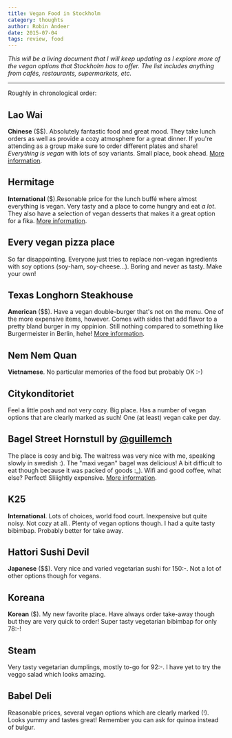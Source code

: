 ```yaml
---
title: Vegan Food in Stockholm
category: thoughts
author: Robin Andeer
date: 2015-07-04
tags: review, food
---
```


_This will be a living document that I will keep updating as I explore more of the vegan options that Stockholm has to offer. The list includes anything from cafés, restaurants, supermarkets, etc._

----------------------

Roughly in chronological order:

## Lao Wai
**Chinese** ($$). Absolutely fantastic food and great mood. They take lunch orders as well as provide a cozy atmosphere for a great dinner. If you're attending as a group make sure to order different plates and share! *Everything is vegan* with lots of soy variants. Small place, book ahead. [More information](http://www.laowai.se/).

## Hermitage
**International** ($).Resonable price for the lunch buffé where almost everything is vegan. Very tasty and a place to come hungry and eat *a lot*. They also have a selection of vegan desserts that makes it a great option for a fika. [More information](http://gastrogate.com/restaurang/hermitage/).

## Every vegan pizza place
So far disappointing. Everyone just tries to replace non-vegan ingredients with soy options (soy-ham, soy-cheese...). Boring and never as tasty. Make your own!

## Texas Longhorn Steakhouse
**American** ($$). Have a vegan double-burger that's not on the menu. One of the more expensive items, however. Comes with sides that add flavor to a pretty bland burger in my oppinion. Still nothing compared to something like Burgermeister in Berlin, hehe! [More information](http://www.texaslonghorn.se/restaurant/hornstull/).

## Nem Nem Quan
**Vietnamese**. No particular memories of the food but probably OK :-)

## Citykonditoriet
Feel a little posh and not very cozy. Big place. Has a number of vegan options that are clearly marked as such! One (at least) vegan cake per day.

## Bagel Street Hornstull by [@guillemch](https://twitter.com/guillemch)
The place is cosy and big. The waitress was very nice with me, speaking slowly in swedish :).  The "maxi vegan" bagel was delicious! A bit difficult to eat though because it was packed of goods :_). Wifi and good coffee, what else? Perfect! Sliiightly expensive. [More information](http://www.bagelstreet.se/).

## K25
**International**. Lots of choices, world food court. Inexpensive but quite noisy. Not cozy at all.. Plenty of vegan options though. I had a quite tasty bibimbap. Probably better for take away.

## Hattori Sushi Devil
**Japanese** ($$). Very nice and varied vegetarian sushi for 150:-. Not a lot of other options though for vegans.

## Koreana
**Korean** ($). My new favorite place. Have always order take-away though but they are very quick to order! Super tasty vegetarian bibimbap for only 78:-!

## Steam
Very tasty vegetarian dumplings, mostly to-go for 92:-. I have yet to try the veggo salad which looks amazing.

## Babel Deli
Reasonable prices, several vegan options which are clearly marked (!). Looks yummy and tastes great! Remember you can ask for quinoa instead of bulgur.
